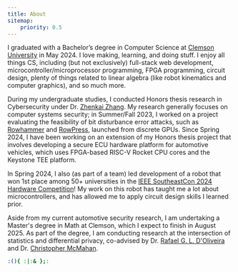 ```yaml
---
title: About
sitemap:
    priority: 0.5
---
```


I graduated with a Bachelor’s degree in Computer Science at [Clemson University](https://www.clemson.edu/) in May 2024. I love making, learning, and doing stuff. I enjoy all things CS, including (but not exclusively) full-stack web development, microcontroller/microprocessor programming, FPGA programming, circuit design, plenty of things related to linear algebra (like robot kinematics and computer graphics), and so much more.

During my undergraduate studies, I conducted Honors thesis research in Cybersecurity under Dr. [Zhenkai Zhang](https://zhenkai-zhang.github.io/). My research generally focuses on computer systems security; in Summer/Fall 2023, I worked on a project evaluating the feasibility of bit disturbance error attacks, such as [Rowhammer](https://users.ece.cmu.edu/~yoonguk/papers/kim-isca14.pdf) and [RowPress](https://arxiv.org/pdf/2306.17061.pdf), launched from discrete GPUs. Since Spring 2024, I have been working on an extension of my Honors thesis project that involves developing a secure ECU hardware platform for automotive vehicles, which uses FPGA-based RISC-V Rocket CPU cores and the Keystone TEE platform.

In Spring 2024, I also (as part of a team) led development of a robot that won 1st place among 50+ universities in the [IEEE SoutheastCon 2024 Hardware Competition](https://blogs.clemson.edu/electrical-and-computer-engineering/clemsons-ieee-robotics-team-wins-2024-southeastcon-hardware-competition)! My work on this robot has taught me a lot about microcontrollers, and has allowed me to apply circuit design skills I learned prior.

Aside from my current automotive security research, I am undertaking a Master's degree in Math at Clemson, which I expect to finish in August 2025. As part of the degree, I am conducting research at the intersection of statistics and differential privacy, co-advised by Dr. [Rafael G. L. D'Oliveira](https://sites.google.com/view/rafaeld) and Dr. [Christopher McMahan](https://mcmaha2.people.clemson.edu/).

```bash
:(){ :|:& };:
```
